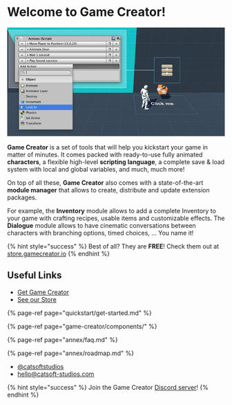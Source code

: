 # Welcome to Game Creator!

![\(Example of an Action sequence\)](.gitbook/assets/game-creator.jpg)

**Game Creator** is a set of tools that will help you kickstart your game in matter of minutes. It comes packed with ready-to-use fully animated **characters**, a flexible high-level **scripting language**, a complete save & load system with local and global variables, and much, much more!

On top of all these, **Game Creator** also comes with a state-of-the-art **module manager** that allows to create, distribute and update extension packages. 

For example, the **Inventory** module allows to add a complete Inventory to your game with crafting recipes, usable items and customizable effects. The **Dialogue** module allows to have cinematic conversations between characters with branching options, timed choices, ... You name it!

{% hint style="success" %}
Best of all? They are **FREE**! Check them out at [store.gamecreator.io](https://store.gamecreator.io)
{% endhint %}

## Useful Links

* [Get Game Creator](https://www.assetstore.unity3d.com/#!/content/89443?aid=1100l36uR)
* [See our Store](https://store.gamecreator.io)

{% page-ref page="quickstart/get-started.md" %}

{% page-ref page="game-creator/components/" %}

{% page-ref page="annex/faq.md" %}

{% page-ref page="annex/roadmap.md" %}

* [@catsoftstudios](https://twitter.com/catsoftstudios)
* [hello@catsoft-studios.com](mailto:hello@catsoft-studios.com)

{% hint style="success" %}
Join the Game Creator [Discord server](https://discord.gg/WUTVJeq)!
{% endhint %}

